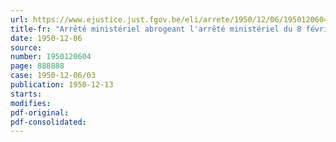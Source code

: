 ```yaml
---
url: https://www.ejustice.just.fgov.be/eli/arrete/1950/12/06/1950120604/justel
title-fr: "Arrêté ministériel abrogeant l'arrêté ministériel du 8 février 1950, portant interdiction de l'exposition en vente de volailles aux foires et marchés"
date: 1950-12-06
source:
number: 1950120604
page: 888888
case: 1950-12-06/03
publication: 1950-12-13
starts:
modifies:
pdf-original:
pdf-consolidated:
---
```


